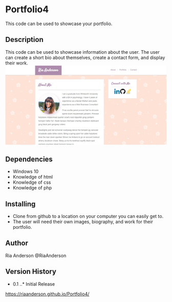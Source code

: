 # Portfolio4
This code can be used to showcase your portfolio.
 
## Description
This code can be used to showcase information about the user. The user can create a short bio about themselves, create a contact form, and display their work.
![Website Image](./assets/images/Website.jpg)
 
## Dependencies
* Windows 10
* Knowledge of html
* Knowledge of css
* Knowledge of php
 
## Installing
* Clone from github to a location on your computer you can easily get to.
* The user will need their own images, biography, and work for their portfolio.
 
## Author
Ria Anderson
@RiaAnderson
 
## Version History
* 0.1
..* Initial Release

https://riaanderson.github.io/Portfolio4/